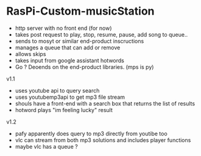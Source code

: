 # RasPi-Custom-musicStation
- http server with no front end (for now)
- takes post request to play, stop, resume, pause, add song to queue..
- sends to mosyt or similar end-product inscructions
- manages a queue that can add or remove
- allows skips
- takes input from google assistant hotwords
- Go ? Deoends on the end-product libraries. (mps is py)

v1.1

- uses youtube api to query search
- uses youtubemp3api to get mp3 file stream
- shouls have a front-end with a search box that returns the list of results
- hotword plays "im feeling lucky" result

v1.2

- pafy apparently does query to mp3 directly from youtibe too
- vlc can stream from both mp3 solutions and includes player functions
- maybe vlc has a queue ?
